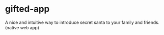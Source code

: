 # gifted-app

A nice and intuitive way to introduce secret santa to your family and friends. (native web app)
